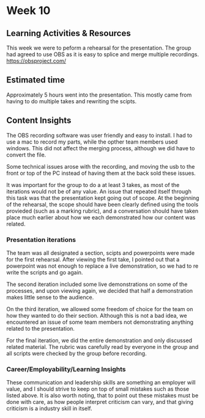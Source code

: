 # Week 10
## Learning Activities & Resources
This week we were to peform a rehearsal for the presentation. The group had agreed to use OBS as it is easy to splice and merge multiple recordings. 
https://obsproject.com/ 


## Estimated time
Approximately 5 hours went into the presentation. This mostly came from having to do multiple takes and rewriting the scipts.

## Content Insights
The OBS recording software was user friendly and easy to install. I had to use a mac to record my parts, while the opther team members used windows. This did not affect the
merging process, although we did have to convert the file. 

Some technical issues arose with the recording, and moving the usb to the front or top of the PC instead of having them at the back sold these issues. 

It was important for the group to do a at least 3 takes, as most of the iterations would not be of any value. 
An issue that repeated itself through this task was that the presentation kept going out of scope. 
At the beginning of the rehearsal, the scope should have been clearly defined using the tools provieded (such as a marking rubric),
and a conversation should have taken place much earlier about how we each demonstrated how our content was related. 

### Presentation iterations
The team was all designated a section, scipts and powerpoints were made for the first rehearsal. After viewing the first take, I pointed out that a powerpoint was not 
enough to replace a live demonstration, so we had to re write the scripts and go again.

The second iteration included some live demonstrations on some of the processes, and upon viewing again, we decided that half a demonstration makes little sense to the 
audience.

On the third iteration, we allowed some freedom of choice for the team on how they wanted to do their section. Although this is not a bad idea, we encountered an issue
of some team members not demonstrating anything related to the presentation. 

For the final iteration, we did the entire demonstration and only discussed related material. The rubric was carefully read by everyone in the group and all scripts were 
checked by the group before recording. 
 
### Career/Employability/Learning Insights
These communication and leadership skills are something an employer will value, and I should strive to keep on top of small mistakes such as those listed above.
It is also worth noting, that to point out these mistakes must be done with care, as how people interpret criticism can vary, and that giving criticism is a 
industry skill in itself. 

